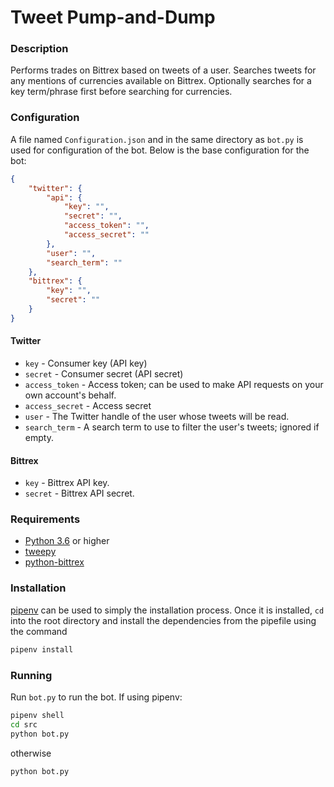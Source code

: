 # Tweet Pump-and-Dump
### Description
Performs trades on Bittrex based on tweets of a user. Searches tweets for any
mentions of currencies available on Bittrex. Optionally searches for a key
term/phrase first before searching for currencies.

### Configuration
A file named `Configuration.json` and in the same directory as `bot.py` is used
for configuration of the bot. Below is the base configuration for the bot:

```json
{
    "twitter": {
        "api": {
            "key": "",
            "secret": "",
            "access_token": "",
            "access_secret": ""
        },
        "user": "",
        "search_term": ""
    },
    "bittrex": {
        "key": "",
        "secret": ""
    }
}
```

#### Twitter
* `key` - Consumer key (API key)
* `secret` - Consumer secret (API secret)
* `access_token` - Access token; can be used to make API requests on your own
account's behalf.
* `access_secret` - Access secret
* `user` - The Twitter handle of the user whose tweets will be read.
* `search_term` - A search term to use to filter the user's tweets; ignored if
empty.

#### Bittrex
* `key` - Bittrex API key.
* `secret` - Bittrex API secret.

### Requirements
* [Python 3.6](https://www.python.org/downloads/) or higher
* [tweepy](http://www.tweepy.org/)
* [python-bittrex](https://github.com/ericsomdahl/python-bittrex)

### Installation
[pipenv](https://docs.pipenv.org/) can be used to simply the installation
process. Once it is installed, `cd` into the root directory and install the
dependencies from the pipefile using the command

```bash
pipenv install
```

### Running
Run `bot.py` to run the bot. If using pipenv:

```bash
pipenv shell
cd src
python bot.py
```

otherwise

```bash
python bot.py
```
